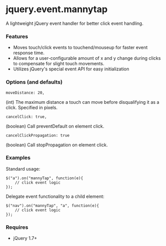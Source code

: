 # jquery.event.mannytap

A lightweight jQuery event handler for better click event handling.

### Features

* Moves touch/click events to touchend/mouseup for faster event response time.
* Allows for a user-configurable amount of x and y change during clicks to compensate for slight touch movements.
* Utilizes jQuery's special event API for easy initialization

### Options (and defaults)

	moveDistance: 20,
(int) The maximum distance a touch can move before disqualifying it as a click. Specified in pixels.

	cancelClick: true,
(boolean) Call preventDefault on element click.

	cancelClickPropagation: true
(boolean) Call stopPropagation on element click.


### Examples

Standard usage:

	$("a").on("mannyTap", function(e){
		// click event logic
	});

Delegate event functionality to a child element:

	$("nav").on("mannyTap", "a", function(e){
		// click event logic
	});

### Requires

* jQuery 1.7+
